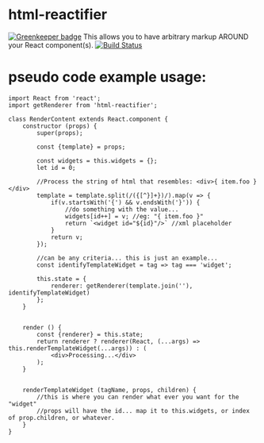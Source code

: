 # html-reactifier

[![Greenkeeper badge](https://badges.greenkeeper.io/jsg2021/html-reactifier.svg)](https://greenkeeper.io/)
This allows you to have arbitrary markup AROUND your React component(s).
[![Build Status](https://travis-ci.org/jsg2021/html-reactifier.svg?branch=master)](https://travis-ci.org/jsg2021/html-reactifier)

# pseudo code example usage:

```es6
import React from 'react';
import getRenderer from 'html-reactifier';

class RenderContent extends React.component {
	constructor (props) {
		super(props);

		const {template} = props;

		const widgets = this.widgets = {};
		let id = 0;

		//Process the string of html that resembles: <div>{ item.foo }</div>
		template = template.split(/({[^}]+})/).map(v => {
			if(v.startsWith('{') && v.endsWith('}')) {
				//do something with the value...
				widgets[id++] = v; //eg: "{ item.foo }"
				return `<widget id="${id}"/>` //xml placeholder
			}
			return v;
		});

		//can be any criteria... this is just an example...
		const identifyTemplateWidget = tag => tag === 'widget';

		this.state = {
			renderer: getRenderer(template.join(''), identifyTemplateWidget)
		};
	}


	render () {
		const {renderer} = this.state;
		return renderer ? renderer(React, (...args) => this.renderTemplateWidget(...args)) : (
			<div>Processing...</div>
		);
	}


	renderTemplateWidget (tagName, props, children) {
		//this is where you can render what ever you want for the "widget"
		//props will have the id... map it to this.widgets, or index of prop.children, or whatever.
	}
}
```
